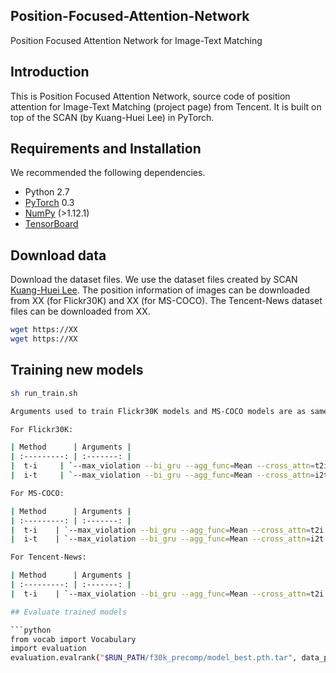 ## Position-Focused-Attention-Network
Position Focused Attention Network for Image-Text Matching

## Introduction

This is Position Focused Attention Network, source code of position attention for Image-Text Matching (project page) from Tencent. It is built on top of the SCAN (by Kuang-Huei Lee) in PyTorch.

## Requirements and Installation
We recommended the following dependencies.

* Python 2.7
* [PyTorch](http://pytorch.org/) 0.3
* [NumPy](http://www.numpy.org/) (>1.12.1)
* [TensorBoard](https://github.com/TeamHG-Memex/tensorboard_logger)


## Download data
Download the dataset files. We use the dataset files created by SCAN [Kuang-Huei Lee](https://github.com/kuanghuei/SCAN). The position information of images can be downloaded from XX (for Flickr30K) and XX (for MS-COCO).
The Tencent-News dataset files can be downloaded from XX.

```bash
wget https://XX
wget https://XX
```

## Training new models
```bash
sh run_train.sh

Arguments used to train Flickr30K models and MS-COCO models are as same as those of SCAN:

For Flickr30K:

| Method      | Arguments |
| :---------: | :-------: |
|  t-i     | `--max_violation --bi_gru --agg_func=Mean --cross_attn=t2i --lambda_softmax=9 --num_epoches=30 --lr_update=15 --learning_rate=.0002 --embed_size=1024 --batch_size=128 `|
|  i-t     | `--max_violation --bi_gru --agg_func=Mean --cross_attn=i2t --lambda_softmax=4 --num_epoches=30 --lr_update=15 --learning_rate=.0002 --embed_size=1024 --batch_size=128 `|

For MS-COCO:

| Method      | Arguments |
| :---------: | :-------: |
|  t-i    | `--max_violation --bi_gru --agg_func=Mean --cross_attn=t2i --lambda_softmax=9 --num_epoches=30 --lr_update=15 --learning_rate=.0005 --embed_size=1024 --batch_size=128 `|
|  i-t    | `--max_violation --bi_gru --agg_func=Mean --cross_attn=i2t --lambda_softmax=4 --num_epoches=30 --lr_update=15 --learning_rate=.0005 --embed_size=1024 --batch_size=128 `|

For Tencent-News:

| Method      | Arguments |
| :---------: | :-------: |
|  t-i    | `--max_violation --bi_gru --agg_func=Mean --cross_attn=t2i --lambda_softmax=9 --num_epoches=30 --lr_update=15 --learning_rate=.0002 --embed_size=512 --batch_size=128 `|

## Evaluate trained models

```python
from vocab import Vocabulary
import evaluation
evaluation.evalrank("$RUN_PATH/f30k_precomp/model_best.pth.tar", data_path="$DATA_PATH", split="test")
